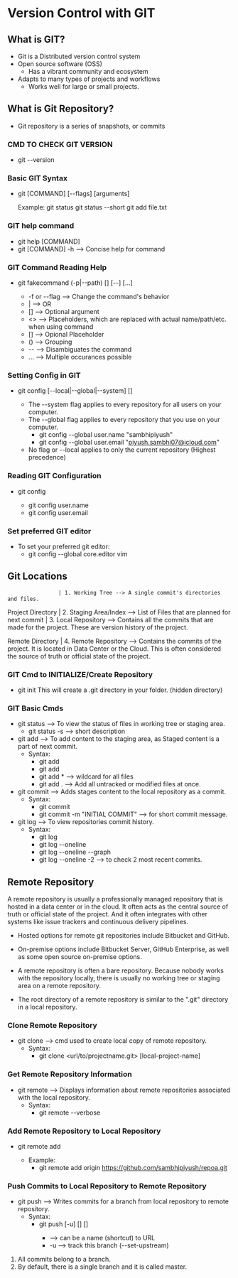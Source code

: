 # Version Control with GIT


## What is GIT?

* Git is a Distributed version control system
* Open source software (OSS)
	* Has a vibrant community and ecosystem
* Adapts to many types of projects and workflows
	* Works well for large or small projects.


## What is Git Repository?

* Git repository is a series of snapshots, or commits

### CMD TO CHECK GIT VERSION

* git --version

### Basic GIT Syntax

* git [COMMAND] [--flags] [arguments]
	
	Example: git status
			 git status --short
			 git add file.txt

### GIT help command

* git help [COMMAND]
* git [COMMAND] -h  --> Concise help for command

### GIT Command Reading Help

* git fakecommand (-p|--path) [<id>] [--] [<paths>...]
	* -f or --flag --> Change the command's behavior
	* | --> OR
	* [] --> Optional argument
	* <> --> Placeholders, which are replaced with actual name/path/etc. when using command
	* [<id>] --> Opional Placeholder
	* () --> Grouping
	* --  --> Disambiguates the command
	* ... --> Multiple occurances possible


### Setting Config in GIT

* git config [--local|--global|--system] <key> [<value>]
	* The --system flag applies to every repository for all users on your computer.
	* The --global flag applies to every repository that you use on your computer.
		* git config --global user.name "sambhipiyush"
		* git config --global user.email "piyush.sambhi07@icloud.com"
	* No flag or --local applies to only the current repository (Highest precedence)


### Reading GIT Configuration

* git config <key>
	* git config user.name
	* git config user.email


### Set preferred GIT editor
* To set your preferred git editor:
	* git config --global core.editor vim


## Git Locations

					| 1. Working Tree --> A single commit's directories and files.
Project Directory 	| 2. Staging Area/Index --> List of Files that are planned for next commit
					| 3. Local Repository --> Contains all the commits that are made for the project. These are version history of the project.

Remote Directory	| 4. Remote Repository --> Contains the commits of the project. It is located in Data Center or the Cloud. This is often considered the source of truth or official state of the project. 


### GIT Cmd to INITIALIZE/Create Repository

* git init 
	This will create a .git directory in your folder. (hidden directory)


### GIT Basic Cmds

* git status --> To view the status of files in working tree or staging area.
	* git status -s --> short description
* git add --> To add content to the staging area, as Staged content is a part of next commit.
	* Syntax: 
		* git add <filename>
		* git add <directory>
		* git add * --> wildcard for all files
		* git add . --> Add all untracked or modified files at once.
* git commit --> Adds stages content to the local repository as a commit.
	* Syntax:
		* git commit <filename>
		* git commit -m "INITIAL COMMIT" --> for short commit message.
* git log --> To view repositories commit history.
	* Syntax:
		* git log
		* git log --oneline
		* git log --oneline --graph
		* git log --oneline -2 --> to check 2 most recent commits.


## Remote Repository

A remote repository is usually a professionally managed repository that is hosted in a data center or in the cloud. It often acts as the central source of truth or official state of the project. And it often integrates with other systems like issue trackers and continuous delivery pipelines.

* Hosted options for remote git repositories include Bitbucket and GitHub.
* On-premise options include Bitbucket Server, GitHub Enterprise, as well as some open source on-premise options. 

* A remote repository is often a bare repository. Because nobody works with the repository locally, there is usually no working tree or staging area on a remote repository. 
* The root directory of a remote repository is similar to the ".git" directory in a local repository.


### Clone Remote Repository

* git clone --> cmd used to create local copy of remote repository.
	* Syntax:
		* git clone <url/to/projectname.git> [local-project-name]


### Get Remote Repository Information

* git remote --> Displays information about remote repositories associated with the local repository.
	* Syntax:
		* git remote --verbose

### Add Remote Repository to Local Repository

* git remote add <name> <url>
	* Example:
		* git remote add origin https://github.com/sambhipiyush/repoa.git

### Push Commits to Local Repository to Remote Repository

* git push --> Writes commits for a branch from local repository to remote repository.
	* Syntax:
		* git push [-u] [<repository>] [<branch>]
			* <repository> --> can be a name (shortcut) to URL
			* -u --> track this branch (--set-upstream)

1. All commits belong to a branch.
1. By default, there is a single branch and it is called master.





